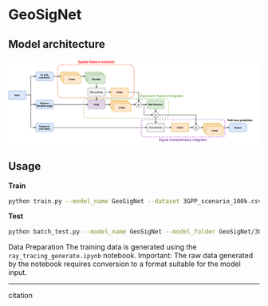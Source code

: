 GeoSigNet
===

## **Model architecture**
![alt text](model_architecture.png)


## Usage
**Train**
```bash
python train.py --model_name GeoSigNet --dataset 3GPP_scenario_100k.csv --tag 100k_with_all_sensor --batch_size 512 --add_columns Distance,Angle,LOS_Flag,GPS --warmup_factor 10 --warmup_epochs 10
```


**Test**
```bash 
python batch_test.py --model_name GeoSigNet --model_folder GeoSigNet/30m_with_all_sensor_epoch100 --dataset 3GPP_scenario_100k.csv --tag 30m_with_all_sensor  --add_columns Distance,Angle,LOS_Flag,GPS
```

Data Preparation
The training data is generated using the `ray_tracing_generate.ipynb` notebook.
Important: The raw data generated by the notebook requires conversion to a format suitable for the model input. 


---
citation
